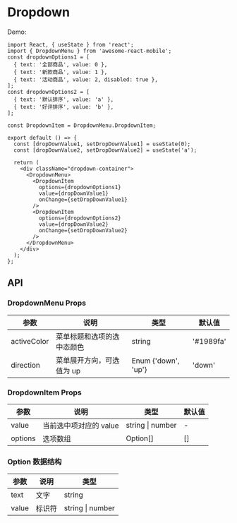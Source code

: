 # Dropdown

Demo:

```tsx
import React, { useState } from 'react';
import { DropdownMenu } from 'awesome-react-mobile';
const dropdownOptions1 = [
  { text: '全部商品', value: 0 },
  { text: '新款商品', value: 1 },
  { text: '活动商品', value: 2, disabled: true },
];
const dropdownOptions2 = [
  { text: '默认排序', value: 'a' },
  { text: '好评排序', value: 'b' },
];

const DropdownItem = DropdownMenu.DropdownItem;

export default () => {
  const [dropDownValue1, setDropDownValue1] = useState(0);
  const [dropDownValue2, setDropDownValue2] = useState('a');

  return (
    <div className="dropdown-container">
      <DropdownMenu>
        <DropdownItem
          options={dropdownOptions1}
          value={dropDownValue1}
          onChange={setDropDownValue1}
        />
        <DropdownItem
          options={dropdownOptions2}
          value={dropDownValue2}
          onChange={setDropDownValue2}
        />
      </DropdownMenu>
    </div>
  );
};
```

## API

### DropdownMenu Props

| 参数        | 说明                       | 类型                | 默认值    |
| ----------- | -------------------------- | ------------------- | --------- |
| activeColor | 菜单标题和选项的选中态颜色 | string              | '#1989fa' |
| direction   | 菜单展开方向，可选值为 up  | Enum {'down', 'up'} | 'down'    |

### DropdownItem Props

| 参数    | 说明                   | 类型                 | 默认值 |
| ------- | ---------------------- | -------------------- | ------ |
| value   | 当前选中项对应的 value | string &#124; number | -      |
| options | 选项数组               | Option[]             | []     |

### Option 数据结构

| 参数  | 说明   | 类型                 |
| ----- | ------ | -------------------- |
| text  | 文字   | string               |
| value | 标识符 | string &#124; number |
